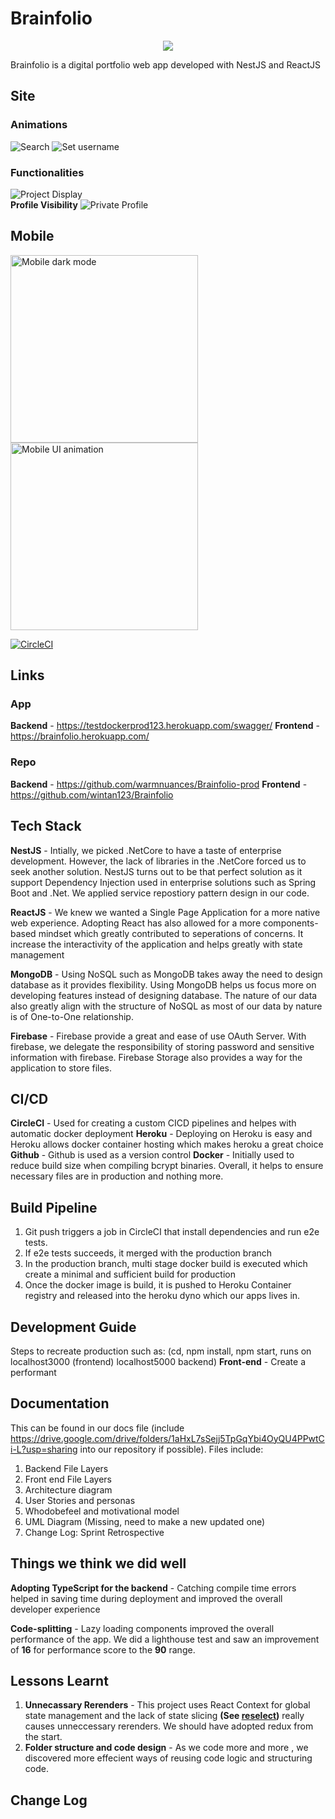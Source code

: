 





# Brainfolio
<p align="center">
  <img src="https://github.com/wintan123/Brainfolio/blob/prod/my-app/src/Assets/images/Logo/LogoLight.png">
</p>

Brainfolio is a digital portfolio web app developed with NestJS and ReactJS

## Site

### Animations

<p float="left">
  <img alt="Search" src="https://github.com/wintan123/Brainfolio/blob/prod/screenshots/Search.gif"/>
  <img alt="Set username" src="https://github.com/wintan123/Brainfolio/blob/prod/screenshots/SetUsername.gif"/>
</p>

### Functionalities
![Project Display](https://github.com/wintan123/Brainfolio/blob/prod/screenshots/ProjectsDisplay.gif)  
**Profile Visibility**
![Private Profile](https://github.com/wintan123/Brainfolio/blob/prod/screenshots/privateProfile.gif)


## Mobile
<p float="left">
  <img alt="Mobile dark mode" src="https://github.com/wintan123/Brainfolio/blob/prod/screenshots/DarkMode.gif" width="300"/>
  <img alt="Mobile UI animation" src="https://github.com/wintan123/Brainfolio/blob/prod/screenshots/Mobile.gif" width="300"/>
</p>



[![CircleCI](https://circleci.com/gh/warmnuances/Brainfolio-prod/tree/testBranch.svg?style=shield&circle-token=5c717fc9b0423e3af7ff084ca0c91e3b497c21e3)](https://testdockerprod123.herokuapp.com/swagger)


## Links
### App

**Backend** - https://testdockerprod123.herokuapp.com/swagger/
**Frontend** - https://brainfolio.herokuapp.com/

### Repo

**Backend** - https://github.com/warmnuances/Brainfolio-prod
**Frontend** - https://github.com/wintan123/Brainfolio


## Tech Stack
**NestJS** - Intially, we picked .NetCore to have a taste of enterprise development. However, the lack of libraries in the .NetCore forced us to seek another solution. NestJS turns out to be that perfect solution as it support Dependency Injection used in enterprise solutions such as Spring Boot and .Net. We applied service repostiory pattern design in our code. 

**ReactJS** - We knew we wanted a Single Page Application for a more native web experience. Adopting React has also allowed for a more components-based mindset which greatly contributed to seperations of concerns. It increase the interactivity of the application and helps greatly with state management

**MongoDB** - Using NoSQL such as MongoDB takes away the need to design database as it provides flexibility. Using MongoDB helps us focus more on developing features instead of designing database. The nature of our data also greatly align with the structure of NoSQL as most of our data by nature is of One-to-One relationship. 

**Firebase** - Firebase provide a great and ease of use OAuth Server. With firebase, we delegate the responsibility of storing password and sensitive information with firebase. Firebase Storage also provides a way for the application to store files.

## CI/CD
**CircleCI** - Used for creating a custom CICD pipelines and helpes with automatic docker deployment 
**Heroku** - Deploying on Heroku is easy and Heroku allows docker container hosting which makes heroku a great choice
**Github** - Github is used as a version control 
**Docker** - Initially used to reduce build size when compiling bcrypt binaries. Overall, it helps to ensure necessary files are in production and nothing more.

## Build Pipeline
1. Git push triggers a job in CircleCI that install dependencies and run e2e tests. 
2. If e2e tests succeeds, it merged with the production branch
3. In the production branch, multi stage docker build is executed which create a minimal and sufficient build for production
4. Once the docker image is build, it is pushed to Heroku Container registry and released into the heroku dyno which our apps lives in.


## Development Guide
Steps to recreate production such as: (cd, npm install, npm start, runs on localhost3000 (frontend) localhost5000 backend)
**Front-end** - Create a performant 

## Documentation
This can be found in our docs file (include https://drive.google.com/drive/folders/1aHxL7sSejj5TpGqYbi4OyQU4PPwtCi-L?usp=sharing into our repository if possible). Files include:

1. Backend File Layers
2. Front end File Layers
4. Architecture diagram
5. User Stories and personas
6. Whodobefeel and motivational model
7. UML Diagram (Missing, need to make a new updated one)
8. Change Log: Sprint Retrospective

## Things we think we did well
**Adopting TypeScript for the backend** - Catching compile time errors helped in saving time during deployment and improved the overall developer experience

**Code-splitting** - Lazy loading components improved the overall performance of the app. We did a lighthouse test and saw an improvement of **16** for performance score to the **90** range.

## Lessons Learnt
1) **Unnecassary Rerenders** - This project uses React Context for global state management and the lack of state slicing **(See [reselect](https://stackoverflow.com/questions/59741558/implement-useselector-equivalent-for-react-context))** really causes unneccessary rerenders. We should have adopted redux from the start.
3) **Folder structure and code design** - As we code more and more , we discovered more effecient ways of reusing code logic and structuring code.

## Change Log
